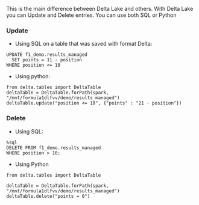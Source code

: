 This is the main difference between Delta Lake and others. With Delta Lake you can Update and Delete entries.
You can use both SQL or Python

### Update

* Using SQL on a table that was saved with format Delta:
```
UPDATE f1_demo.results_managed
  SET points = 11 - position
WHERE position <= 10
```

* Using python:
```
from delta.tables import DeltaTable
deltaTable = DeltaTable.forPath(spark, "/mnt/formula1dlfvv/demo/results_managed")
deltaTable.update("position <= 10", {"points" : "21 - position"})
```


### Delete

* Using SQL:
```
%sql
DELETE FROM f1_demo.results_managed
WHERE position > 10;
```

* Using Python
```
from delta.tables import DeltaTable

deltaTable = DeltaTable.forPath(spark, "/mnt/formula1dlfvv/demo/results_managed")
deltaTable.delete("points = 0")
```

